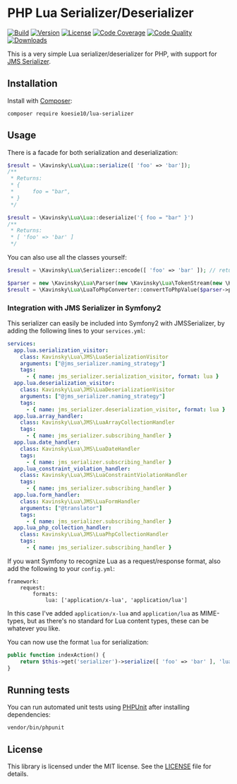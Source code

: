 # PHP Lua Serializer/Deserializer

[![Build](https://img.shields.io/scrutinizer/build/g/koesie10/LuaSerializer.svg)](https://scrutinizer-ci.com/g/koesie10/LuaSerializer)
[![Version](https://img.shields.io/packagist/v/koesie10/lua-serializer.svg)](https://packagist.org/packages/koesie10/lua-serializer)
[![License](https://img.shields.io/packagist/l/koesie10/lua-serializer.svg)](https://packagist.org/packages/koesie10/lua-serializer)
[![Code Coverage](https://img.shields.io/scrutinizer/coverage/g/koesie10/LuaSerializer.svg)](https://scrutinizer-ci.com/g/koesie10/LuaSerializer)
[![Code Quality](https://img.shields.io/scrutinizer/g/koesie10/LuaSerializer.svg)](https://scrutinizer-ci.com/g/koesie10/LuaSerializer)
[![Downloads](https://img.shields.io/packagist/dt/koesie10/lua-serializer.svg)](https://packagist.org/packages/koesie10/lua-serializer)

This is a very simple Lua serializer/deserializer for PHP, with support for [JMS Serializer](https://github.com/schmittjoh/serializer).

## Installation

Install with [Composer](http://getcomposer.org):

```
composer require koesie10/lua-serializer
```

## Usage

There is a facade for both serialization and deserialization:

```php
$result = \Kavinsky\Lua\Lua::serialize([ 'foo' => 'bar']);
/**
 * Returns:
 * {
 *      foo = "bar",
 * }
 */

$result = \Kavinsky\Lua\Lua::deserialize('{ foo = "bar" }')
/**
 * Returns:
 * [ 'foo' => 'bar' ]
 */
```

You can also use all the classes yourself:

```php
$result = \Kavinsky\Lua\Serializer::encode([ 'foo' => 'bar' ]); // returns the same as above

$parser = new \Kavinsky\Lua\Parser(new \Kavinsky\Lua\TokenStream(new \Kavinsky\Lua\InputStream('{ foo = "bar" }')));
$result = \Kavinsky\Lua\LuaToPhpConverter::convertToPhpValue($parser->parse()); // returns the same as above
```

### Integration with JMS Serializer in Symfony2

This serializer can easily be included into Symfony2 with JMSSerializer, by adding the following lines to your `services.yml`:

```yaml
services:
  app.lua.serialization_visitor:
    class: Kavinsky\Lua\JMS\LuaSerializationVisitor
    arguments: ["@jms_serializer.naming_strategy"]
    tags:
      - { name: jms_serializer.serialization_visitor, format: lua }
  app.lua.deserialization_visitor:
    class: Kavinsky\Lua\JMS\LuaDeserializationVisitor
    arguments: ["@jms_serializer.naming_strategy"]
    tags:
      - { name: jms_serializer.deserialization_visitor, format: lua }
  app.lua.array_handler:
    class: Kavinsky\Lua\JMS\LuaArrayCollectionHandler
    tags:
      - { name: jms_serializer.subscribing_handler }
  app.lua.date_handler:
    class: Kavinsky\Lua\JMS\LuaDateHandler
    tags:
      - { name: jms_serializer.subscribing_handler }
  app.lua_constraint_violation_handler:
    class: Kavinsky\Lua\JMS\LuaConstraintViolationHandler
    tags:
      - { name: jms_serializer.subscribing_handler }
  app.lua.form_handler:
    class: Kavinsky\Lua\JMS\LuaFormHandler
    arguments: ["@translator"]
    tags:
      - { name: jms_serializer.subscribing_handler }
  app.lua_php_collection_handler:
    class: Kavinsky\Lua\JMS\LuaPhpCollectionHandler
    tags:
      - { name: jms_serializer.subscribing_handler }
```

If you want Symfony to recognize Lua as a request/response format, also add the following to your `config.yml`:

```
framework:
    request:
        formats:
            lua: ['application/x-lua', 'application/lua']
```

In this case I've added `application/x-lua` and `application/lua` as MIME-types, but as there's no standard for Lua
content types, these can be whatever you like.

You can now use the format `lua` for serialization:

```php
public function indexAction() {
    return $this->get('serializer')->serialize([ 'foo' => 'bar' ], 'lua');
}
```

## Running tests

You can run automated unit tests using [PHPUnit](http://phpunit.de) after installing dependencies:

```
vendor/bin/phpunit
```

## License

This library is licensed under the MIT license. See the [LICENSE](LICENSE) file for details.
